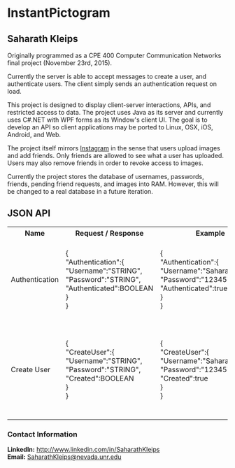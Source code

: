# InstantPictogram
## Saharath Kleips
Originally programmed as a CPE 400 Computer Communication Networks final project (November 23rd, 2015).

Currently the server is able to accept messages to create a user, and authenticate users. The client simply sends an authentication request on load.

This project is designed to display client-server interactions, APIs, and restricted access to data. The project uses Java as its server and currently uses C#.NET with WPF forms as its Window's client UI. The goal is to develop an API so client applications may be ported to Linux, OSX, iOS, Android, and Web.

The project itself mirrors [Instagram](https://instagram.com/) in the sense that users upload images and add friends. Only friends are allowed to see what a user has uploaded. Users may also remove friends in order to revoke access to images.

Currently the project stores the database of usernames, passwords, friends, pending friend requests, and images into RAM. However, this will be changed to a real database in a future iteration.

## JSON API
<table>
    <tbody>
        <tr>
            <th> Name </th>
            <th> Request / Response </th>
            <th> Example </th>
            <th> Description </th>
        </tr>
        <tr>
            <td> Authentication </td>
            <td> 
                {<br>
                "Authentication":{<br>
                "Username":"STRING",<br>
                "Password":"STRING",<br>
                "Authenticated":BOOLEAN<br>
                }<br>
                } 
            </td>
            <td> 
                {<br>
                "Authentication":{<br>
                "Username":"SaharathKleips",<br>
                "Password":"12345",<br>
                "Authenticated":true<br>
                }<br>
                } 
            </td>
            <td> Checks if the username and password combination is valid. "Authenticated" will be true if valid, false if otherwise. </td>
        </tr>
        <tr>
            <td> Create User </td>
            <td> 
                {<br>
                "CreateUser":{<br>
                "Username":"STRING",<br>
                "Password":"STRING",<br>
                "Created":BOOLEAN<br>
                }<br>
                } 
            </td>
            <td> 
                {<br>
                "CreateUser":{<br>
                "Username":"SaharathKleips",<br>
                "Password":"12345",<br>
                "Created":true<br>
                }<br>
                } 
            </td>
            <td> Attempts to create a user with the requested username / password. "Created" will be true if the user has been created, false otherwise.</td>
        </tr>
    </tbody>
</table>

### Contact Information
**LinkedIn:** http://www.linkedin.com/in/SaharathKleips  
**Email:** SaharathKleips@nevada.unr.edu
